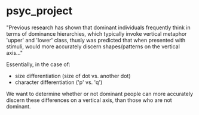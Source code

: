 # psyc_project

"Previous research has shown that dominant individuals frequently think in terms of dominance hierarchies, which typically invoke vertical metaphor 'upper' and 'lower' class, thusly was predicted that when presented with stimuli, would more accurately discern shapes/patterns on the vertical axis..."

Essentially, in the case of:
- size differentiation (size of dot vs. another dot)
- character differentiation ('p' vs. 'q')

We want to determine whether or not dominant people can more accurately discern these differences on a vertical axis, than those who are not dominant.
